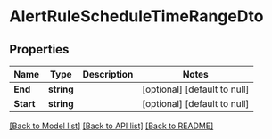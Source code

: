 # AlertRuleScheduleTimeRangeDto

## Properties
Name | Type | Description | Notes
------------ | ------------- | ------------- | -------------
**End** | **string** |  | [optional] [default to null]
**Start** | **string** |  | [optional] [default to null]

[[Back to Model list]](../README.md#documentation-for-models) [[Back to API list]](../README.md#documentation-for-api-endpoints) [[Back to README]](../README.md)


